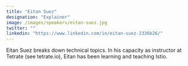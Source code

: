 ```yaml
---
title: "Eitan Suez"
designation: "Explainer"
image: /images/speakers/eitan-suez.jpg
twitter: ""
linkedin: "https://www.linkedin.com/in/eitan-suez-2336b26/"
---
```


Eitan Suez breaks down technical topics. In his capacity as instructor at Tetrate (see tetrate.io), Eitan has been learning and teaching Istio.